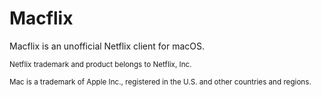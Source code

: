 # Macflix
Macflix is an unofficial Netflix client for macOS.

<sub>Netflix trademark and product belongs to Netflix, Inc.</sub>

<sub>Mac is a trademark of Apple Inc., registered in the U.S. and other countries and regions.</sub>

